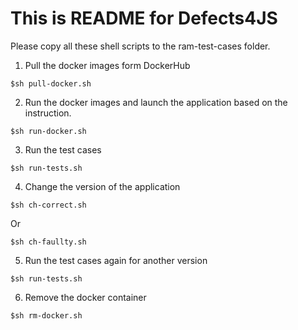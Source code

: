 # This is README for Defects4JS

Please copy all these shell scripts to the ram-test-cases folder.

1. Pull the docker images form DockerHub
```
$sh pull-docker.sh
```

2. Run the docker images and launch the application based on the instruction.
```
$sh run-docker.sh
```
3. Run the test cases
```
$sh run-tests.sh
```
4. Change the version of the application
```
$sh ch-correct.sh
```
Or
```
$sh ch-faullty.sh
```
5. Run the test cases again for another version
```
$sh run-tests.sh
```
6. Remove the docker container
```
$sh rm-docker.sh
```
